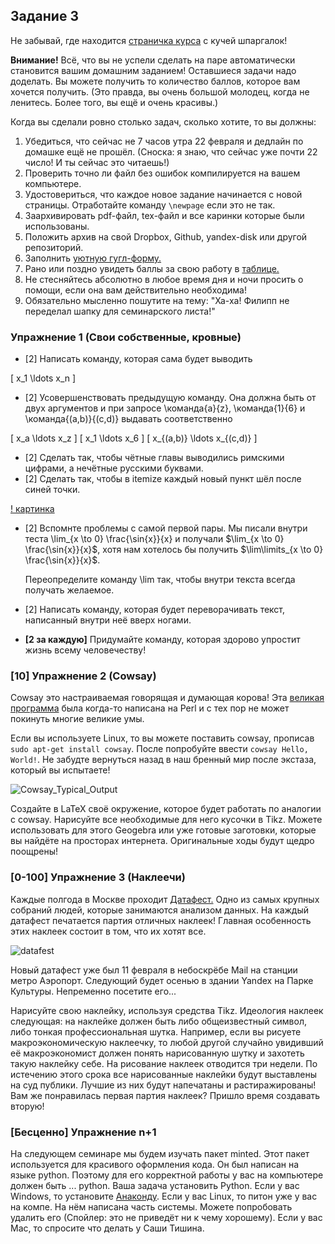 ## Задание 3

Не забывай, где находится [страничка курса](https://fulyankin.github.io/LaTeX/) с кучей шпаргалок!

**Внимание!** Всё, что вы не успели сделать на паре автоматически становится вашим домашним заданием! Оставшиеся задачи надо доделать. Вы можете получить то количество баллов, которое вам хочется получить. (Это правда, вы очень большой молодец, когда не ленитесь. Более того, вы ещё и очень красивы.)

Когда вы сделали ровно столько задач, сколько хотите, то вы должны:

1. Убедиться, что сейчас не 7 часов утра 22 февраля и дедлайн по домашке ещё не прошёл. (Сноска: я знаю, что сейчас уже почти 22 число! И ты сейчас это читаешь!)
2. Проверить точно ли файл без ошибок компилируется на вашем компьютере.
3. Удостовериться, что каждое новое задание начинается с новой страницы. Отработайте команду `\newpage` если это не так.
4. Заархивировать pdf-файл, tex-файл и все каринки которые были использованы.
5. Положить архив на	свой	Dropbox,	Github,	yandex-disk	или
другой	репозиторий.
6. Заполнить	[уютную	гугл-форму.](https://docs.google.com/forms/d/e/1FAIpQLSe11kxKVfv07iCL1E9yNX7ll9swKImiVwRr1H70lslGzInRSg/viewform)
7. Рано или поздно увидеть баллы за свою работу в [таблице.](https://docs.google.com/spreadsheets/d/1hXMpXN2sM4osNTvlvtVqH5_5WQMY2p4LHrDcEPZCioc/edit?usp=sharing)
8. Не стесняйтесь абсолютно в любое время дня и ночи просить о помощи, если она вам действительно необходима!
9. Обязательно мысленно пошутите на тему: "Ха-ха! Филипп не переделал шапку для семинарского листа!"

### Упражнение 1 (Свои собственные, кровные)

- [2] Написать команду, которая сама будет выводить

\[ x_1 \ldots x_n \]

- [2] Усовершенствовать предыдущую команду. Она должна быть от двух аргументов и при запросе \команда{a}{z}, \команда{1}{6} и \команда{(a,b)}{(c,d)} выдавать соответственно

\[ x_a \ldots x_z \]
\[ x_1 \ldots x_6 \]
\[ x_{(a,b)} \ldots x_{(c,d)} \]

- [2] Сделать так, чтобы чётные главы выводились римскими цифрами, а нечётные русскими буквами.
- [2] Сделать так, чтобы в itemize каждый новый пункт шёл после синей точки.

[! картинка]( )

- [2] Вспомнте проблемы с самой первой пары. Мы писали внутри теста \lim_{x \to 0} \frac{\sin{x}}{x} и получали $\lim_{x \to 0} \frac{\sin{x}}{x}$, хотя нам хотелось бы получить $\lim\limits_{x \to 0} \frac{\sin{x}}{x}$.

   Переопределите команду \lim так, чтобы внутри текста всегда получать желаемое.

- [2] Написать команду, которая будет переворачивать текст, написанный внутри неё вверх ногами. 
- **[2 за каждую]** Придумайте команду, которая здорово упростит жизнь всему человечеству!

### [10] Упражнение 2 (Cowsay)

Cowsay это настраиваемая говорящая и думающая корова! Эта [великая программа](http://citkit.ru/articles/679/) была когда-то написана на Perl и с тех пор не может покинуть многие великие умы.

Если вы используете Linux, то вы можете поставить cowsay, прописав `sudo apt-get install cowsay`. После попробуйте ввести `cowsay Hello, World!`. Не забудте вернуться назад в наш бренный мир после экстаза, который вы испытаете!

![Cowsay_Typical_Output](https://upload.wikimedia.org/wikipedia/commons/8/80/Cowsay_Typical_Output.png)

Создайте в LaTeX своё окружение, которое будет работать по аналогии с cowsay. Нарисуйте все необходимые для него кусочки в Tikz. Можете использовать для этого Geogebra или уже готовые заготовки, которые вы найдёте на просторах интернета. Оригинальные ходы будут щедро поощрены!

### [0-100] Упражнение 3 (Наклеечи)

Каждые полгода в Москве проходит [Датафест.](http://datafest.ru/) Одно из самых крупных собраний людей, которые занимаются анализом данных. На каждый датафест печатается партия отличных наклеек! Главная особенность этих наклеек состоит в том, что их хотят все.

![datafest]( )

Новый датафест уже был 11 февраля в небоскрёбе Mail на станции метро Аэропорт. Следующий будет осенью в здании Yandex на Парке Культуры. Непременно посетите его...

Нарисуйте свою наклейку, используя средства Tikz. Идеология наклеек следующая: на наклейке должен быть либо общеизвестный символ, либо тонкая профессиональная шутка. Например, если вы рисуете макроэкономическую наклеечку, то любой другой случайно увидивший её макроэкономист должен понять нарисованную шутку и захотеть такую наклейку себе. На рисование наклеек отводится три недели. По истечению этого срока все нарисованные наклейки будут выставлены на суд публики. Лучшие из них будут напечатаны и растиражированы! Вам же понравилась первая партия наклеек? Пришло время создавать вторую!

### [Бесценно] Упражнение n+1

На следующем семинаре мы будем изучать пакет minted. Этот пакет используется для красивого оформления кода. Он был написан на языке python. Поэтому для его корректной работы у вас на компьютере должен быть ... python. Ваша задача установить Python. Если у вас Windows, то установите [Анаконду](https://www.continuum.io/downloads). Если у вас Linux, то питон уже у вас на компе. На нём написана часть системы. Можете попробовать удалить его (Спойлер: это не приведёт ни к чему хорошему). Если у вас Mac, то спросите что делать у Саши Тишина.
